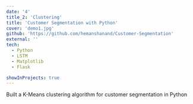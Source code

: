```yaml
---
date: '4'
title_2: 'Clustering'
title: 'Customer Segmentation with Python'
cover: 'demo1.jpg'
github: 'https://github.com/hemanshanand/Customer-Segmentation'
external: ''
tech:
  - Python
  - LSTM
  - Matplotlib
  - Flask

showInProjects: true
---
```


Built a K-Means clustering algorithm for customer segmentation in Python
